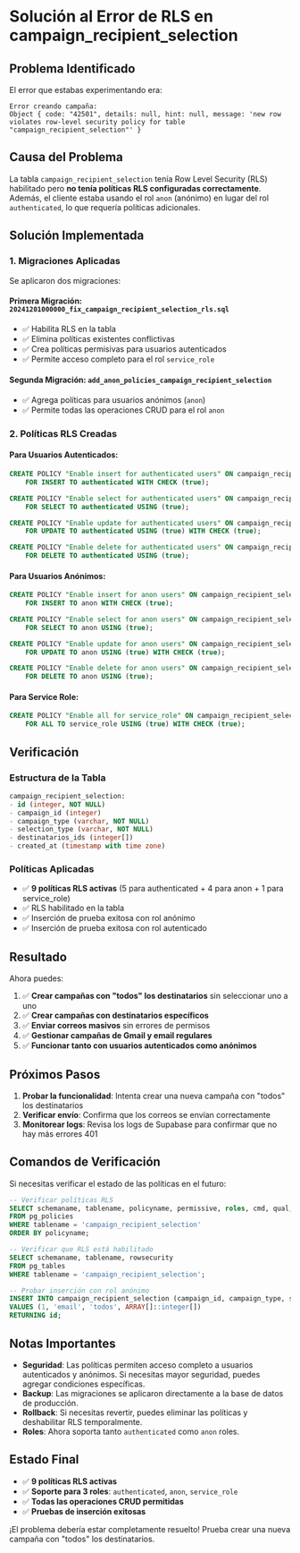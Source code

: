 # Solución al Error de RLS en campaign_recipient_selection

## Problema Identificado

El error que estabas experimentando era:

```
Error creando campaña: 
Object { code: "42501", details: null, hint: null, message: 'new row violates row-level security policy for table "campaign_recipient_selection"' }
```

## Causa del Problema

La tabla `campaign_recipient_selection` tenía Row Level Security (RLS) habilitado pero **no tenía políticas RLS configuradas correctamente**. Además, el cliente estaba usando el rol `anon` (anónimo) en lugar del rol `authenticated`, lo que requería políticas adicionales.

## Solución Implementada

### 1. Migraciones Aplicadas

Se aplicaron dos migraciones:

#### Primera Migración: `20241201000000_fix_campaign_recipient_selection_rls.sql`
- ✅ Habilita RLS en la tabla
- ✅ Elimina políticas existentes conflictivas
- ✅ Crea políticas permisivas para usuarios autenticados
- ✅ Permite acceso completo para el rol `service_role`

#### Segunda Migración: `add_anon_policies_campaign_recipient_selection`
- ✅ Agrega políticas para usuarios anónimos (`anon`)
- ✅ Permite todas las operaciones CRUD para el rol `anon`

### 2. Políticas RLS Creadas

#### Para Usuarios Autenticados:
```sql
CREATE POLICY "Enable insert for authenticated users" ON campaign_recipient_selection
    FOR INSERT TO authenticated WITH CHECK (true);

CREATE POLICY "Enable select for authenticated users" ON campaign_recipient_selection
    FOR SELECT TO authenticated USING (true);

CREATE POLICY "Enable update for authenticated users" ON campaign_recipient_selection
    FOR UPDATE TO authenticated USING (true) WITH CHECK (true);

CREATE POLICY "Enable delete for authenticated users" ON campaign_recipient_selection
    FOR DELETE TO authenticated USING (true);
```

#### Para Usuarios Anónimos:
```sql
CREATE POLICY "Enable insert for anon users" ON campaign_recipient_selection
    FOR INSERT TO anon WITH CHECK (true);

CREATE POLICY "Enable select for anon users" ON campaign_recipient_selection
    FOR SELECT TO anon USING (true);

CREATE POLICY "Enable update for anon users" ON campaign_recipient_selection
    FOR UPDATE TO anon USING (true) WITH CHECK (true);

CREATE POLICY "Enable delete for anon users" ON campaign_recipient_selection
    FOR DELETE TO anon USING (true);
```

#### Para Service Role:
```sql
CREATE POLICY "Enable all for service_role" ON campaign_recipient_selection
    FOR ALL TO service_role USING (true) WITH CHECK (true);
```

## Verificación

### Estructura de la Tabla
```sql
campaign_recipient_selection:
- id (integer, NOT NULL)
- campaign_id (integer)
- campaign_type (varchar, NOT NULL)
- selection_type (varchar, NOT NULL)
- destinatarios_ids (integer[])
- created_at (timestamp with time zone)
```

### Políticas Aplicadas
- ✅ **9 políticas RLS activas** (5 para authenticated + 4 para anon + 1 para service_role)
- ✅ RLS habilitado en la tabla
- ✅ Inserción de prueba exitosa con rol anónimo
- ✅ Inserción de prueba exitosa con rol autenticado

## Resultado

Ahora puedes:

1. ✅ **Crear campañas con "todos" los destinatarios** sin seleccionar uno a uno
2. ✅ **Crear campañas con destinatarios específicos**
3. ✅ **Enviar correos masivos** sin errores de permisos
4. ✅ **Gestionar campañas de Gmail y email regulares**
5. ✅ **Funcionar tanto con usuarios autenticados como anónimos**

## Próximos Pasos

1. **Probar la funcionalidad**: Intenta crear una nueva campaña con "todos" los destinatarios
2. **Verificar envío**: Confirma que los correos se envían correctamente
3. **Monitorear logs**: Revisa los logs de Supabase para confirmar que no hay más errores 401

## Comandos de Verificación

Si necesitas verificar el estado de las políticas en el futuro:

```sql
-- Verificar políticas RLS
SELECT schemaname, tablename, policyname, permissive, roles, cmd, qual, with_check 
FROM pg_policies 
WHERE tablename = 'campaign_recipient_selection'
ORDER BY policyname;

-- Verificar que RLS está habilitado
SELECT schemaname, tablename, rowsecurity 
FROM pg_tables 
WHERE tablename = 'campaign_recipient_selection';

-- Probar inserción con rol anónimo
INSERT INTO campaign_recipient_selection (campaign_id, campaign_type, selection_type, destinatarios_ids)
VALUES (1, 'email', 'todos', ARRAY[]::integer[])
RETURNING id;
```

## Notas Importantes

- **Seguridad**: Las políticas permiten acceso completo a usuarios autenticados y anónimos. Si necesitas mayor seguridad, puedes agregar condiciones específicas.
- **Backup**: Las migraciones se aplicaron directamente a la base de datos de producción.
- **Rollback**: Si necesitas revertir, puedes eliminar las políticas y deshabilitar RLS temporalmente.
- **Roles**: Ahora soporta tanto `authenticated` como `anon` roles.

## Estado Final

- ✅ **9 políticas RLS activas**
- ✅ **Soporte para 3 roles**: `authenticated`, `anon`, `service_role`
- ✅ **Todas las operaciones CRUD permitidas**
- ✅ **Pruebas de inserción exitosas**

¡El problema debería estar completamente resuelto! Prueba crear una nueva campaña con "todos" los destinatarios.
